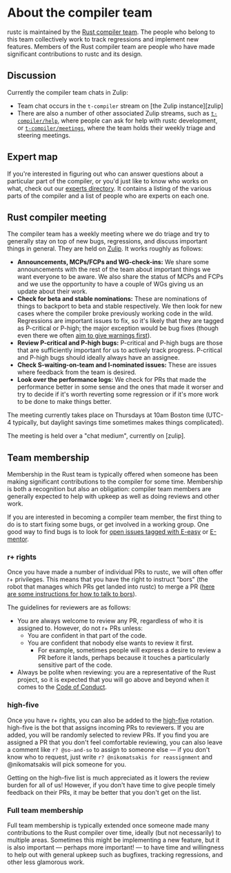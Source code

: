 # About the compiler team

rustc is maintained by the [Rust compiler team][team]. The people who belong to
this team collectively work to track regressions and implement new features.
Members of the Rust compiler team are people who have made significant
contributions to rustc and its design.

[team]: https://www.rust-lang.org/governance/teams/compiler

## Discussion

Currently the compiler team chats in Zulip:

- Team chat occurs in the `t-compiler` stream on [the Zulip instance][zulip]
- There are also a number of other associated Zulip streams,
  such as [`t-compiler/help`][zulip-help], where people can ask for help
  with rustc development, or [`t-compiler/meetings`][zulip-meetings],
  where the team holds their weekly triage and steering meetings.

## Expert map

If you're interested in figuring out who can answer questions about a
particular part of the compiler, or you'd just like to know who works on what,
check out our [experts directory][experts].
It contains a listing of the various parts of the compiler and a list of people
who are experts on each one.

[experts]: https://github.com/rust-lang/compiler-team/blob/master/content/experts/map.toml

## Rust compiler meeting

The compiler team has a weekly meeting where we do triage and try to
generally stay on top of new bugs, regressions, and discuss important
things in general.
They are held on [Zulip][zulip-meetings]. It works roughly as follows:

- **Announcements, MCPs/FCPs and WG-check-ins:** We share some
  announcements with the rest of the team about important things we want
  everyone to be aware. We also share the status of MCPs and FCPs and we
  use the opportunity to have a couple of WGs giving us an update about
  their work.
- **Check for beta and stable nominations:** These are nominations of things to
  backport to beta and stable respectively.
  We then look for new cases where the compiler broke previously working
  code in the wild. Regressions are important issues to fix, so it's
  likely that they are tagged as P-critical or P-high; the major
  exception would be bug fixes (though even there we often [aim to give
  warnings first][procedure]).
- **Review P-critical and P-high bugs:** P-critical and P-high bugs are
  those that are sufficiently important for us to actively track
  progress. P-critical and P-high bugs should ideally always have an
  assignee.
- **Check S-waiting-on-team and I-nominated issues:** These are issues where feedback from
  the team is desired.
- **Look over the performance logs:** We check for PRs that made the
    performance better in some sense and the ones that made it worser
    and try to decide if it's worth reverting some regression or if it's
    more work to be done to make things better.

The meeting currently takes place on Thursdays at 10am Boston time
(UTC-4 typically, but daylight savings time sometimes makes things
complicated).

The meeting is held over a "chat medium", currently on [zulip].

[procedure]: ./bug-fix-procedure.md
[zulip-help]: https://rust-lang.zulipchat.com/#narrow/stream/182449-t-compiler.2Fhelp
[zulip-meetings]: https://rust-lang.zulipchat.com/#narrow/stream/238009-t-compiler.2Fmeetings

## Team membership

Membership in the Rust team is typically offered when someone has been
making significant contributions to the compiler for some
time. Membership is both a recognition but also an obligation:
compiler team members are generally expected to help with upkeep as
well as doing reviews and other work.

If you are interested in becoming a compiler team member, the first
thing to do is to start fixing some bugs, or get involved in a working
group. One good way to find bugs is to look for
[open issues tagged with E-easy](https://github.com/rust-lang/rust/issues?q=is%3Aopen+is%3Aissue+label%3AE-easy)
or
[E-mentor](https://github.com/rust-lang/rust/issues?q=is%3Aopen+is%3Aissue+label%3AE-mentor).

### r+ rights

Once you have made a number of individual PRs to rustc, we will often
offer r+ privileges. This means that you have the right to instruct
"bors" (the robot that manages which PRs get landed into rustc) to
merge a PR
([here are some instructions for how to talk to bors][homu-guide]).

[homu-guide]: https://bors.rust-lang.org/

The guidelines for reviewers are as follows:

- You are always welcome to review any PR, regardless of who it is
  assigned to.  However, do not r+ PRs unless:
  - You are confident in that part of the code.
  - You are confident that nobody else wants to review it first.
    - For example, sometimes people will express a desire to review a
      PR before it lands, perhaps because it touches a particularly
      sensitive part of the code.
- Always be polite when reviewing: you are a representative of the
  Rust project, so it is expected that you will go above and beyond
  when it comes to the [Code of Conduct].

[Code of Conduct]: https://www.rust-lang.org/policies/code-of-conduct

### high-five

Once you have r+ rights, you can also be added to the [high-five][hi5]
rotation. high-five is the bot that assigns incoming PRs to
reviewers. If you are added, you will be randomly selected to review
PRs. If you find you are assigned a PR that you don't feel comfortable
reviewing, you can also leave a comment like `r? @so-and-so` to assign
to someone else — if you don't know who to request, just write `r?
@nikomatsakis for reassignment` and @nikomatsakis will pick someone
for you.

[hi5]: https://github.com/rust-highfive

Getting on the high-five list is much appreciated as it lowers the
review burden for all of us! However, if you don't have time to give
people timely feedback on their PRs, it may be better that you don't
get on the list.

### Full team membership

Full team membership is typically extended once someone made many
contributions to the Rust compiler over time, ideally (but not
necessarily) to multiple areas. Sometimes this might be implementing a
new feature, but it is also important — perhaps more important! — to
have time and willingness to help out with general upkeep such as
bugfixes, tracking regressions, and other less glamorous work.
